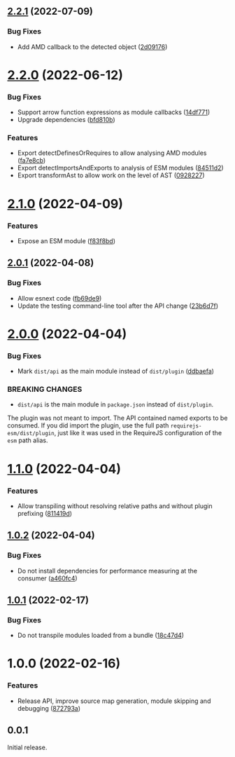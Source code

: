 ## [2.2.1](https://github.com/prantlf/requirejs-esm/compare/v2.2.0...v2.2.1) (2022-07-09)


### Bug Fixes

* Add AMD callback to the detected object ([2d09176](https://github.com/prantlf/requirejs-esm/commit/2d09176c95f6ee097bbed928348d4402a3662f46))

# [2.2.0](https://github.com/prantlf/requirejs-esm/compare/v2.1.0...v2.2.0) (2022-06-12)


### Bug Fixes

* Support arrow function expressions as module callbacks ([14df771](https://github.com/prantlf/requirejs-esm/commit/14df7715382ef1d2c6a257eafaf2649cc4d8b378))
* Upgrade dependencies ([bfd810b](https://github.com/prantlf/requirejs-esm/commit/bfd810b7e37df630e440c4b253429a93f92eaee6))


### Features

* Export detectDefinesOrRequires to allow analysing AMD modules ([fa7e8cb](https://github.com/prantlf/requirejs-esm/commit/fa7e8cbff8137fa9ae25b3b42b76e6bf7d43e29a))
* Export detectImportsAndExports to analysis of ESM modules ([84511d2](https://github.com/prantlf/requirejs-esm/commit/84511d211580c7bf569e7f309ca68b588936a006))
* Export transformAst to allow work on the level of AST ([0928227](https://github.com/prantlf/requirejs-esm/commit/0928227d03956efa7dceb7c89891cff0f874b6a0))

# [2.1.0](https://github.com/prantlf/requirejs-esm/compare/v2.0.1...v2.1.0) (2022-04-09)


### Features

* Expose an ESM module ([f83f8bd](https://github.com/prantlf/requirejs-esm/commit/f83f8bd1f59065927b0e6a53c577cbe139b790de))

## [2.0.1](https://github.com/prantlf/requirejs-esm/compare/v2.0.0...v2.0.1) (2022-04-08)


### Bug Fixes

* Allow esnext code ([fb69de9](https://github.com/prantlf/requirejs-esm/commit/fb69de9cd00672655213d5beffe4a6dc92d41949))
* Update the testing command-line tool after the API change ([23b6d7f](https://github.com/prantlf/requirejs-esm/commit/23b6d7f80fb49fa1a7eb74c451cb46ef4d4e059a))

# [2.0.0](https://github.com/prantlf/requirejs-esm/compare/v1.1.0...v2.0.0) (2022-04-04)


### Bug Fixes

* Mark `dist/api` as the main module instead of `dist/plugin` ([ddbaefa](https://github.com/prantlf/requirejs-esm/commit/ddbaefa68d1a649a0b3aa0862fe66fd9ce3a67d4))


### BREAKING CHANGES

* `dist/api` is the main module in `package.json` instead of `dist/plugin`.

The plugin was not meant to import. The API contained named exports
to be consumed. If you did import the plugin, use the full path
`requirejs-esm/dist/plugin`, just like it was used in the RequireJS
configuration of the `esm` path alias.

# [1.1.0](https://github.com/prantlf/requirejs-esm/compare/v1.0.2...v1.1.0) (2022-04-04)


### Features

* Allow transpiling without resolving relative paths and without plugin prefixing ([811419d](https://github.com/prantlf/requirejs-esm/commit/811419de01a57359bf154933abdf4fa5c0ee5d7a))

## [1.0.2](https://github.com/prantlf/requirejs-esm/compare/v1.0.1...v1.0.2) (2022-04-04)


### Bug Fixes

* Do not install dependencies for performance measuring at the consumer ([a460fc4](https://github.com/prantlf/requirejs-esm/commit/a460fc4f573065d72ed6ed8e9fd88ce8948af187))

## [1.0.1](https://github.com/prantlf/requirejs-esm/compare/v1.0.0...v1.0.1) (2022-02-17)


### Bug Fixes

* Do not transpile modules loaded from a bundle ([18c47d4](https://github.com/prantlf/requirejs-esm/commit/18c47d4658d5f76e614302193d2a114b84ff3545))

# 1.0.0 (2022-02-16)


### Features

* Release API, improve source map generation, module skipping and debugging ([872793a](https://github.com/prantlf/requirejs-esm/commit/872793a7a07d9c3a1cab1fb4272a25a50bf1121e))

## 0.0.1

Initial release.
